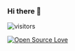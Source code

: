 ### Hi there 👋

![visitors](https://visitor-badge.laobi.icu/badge?page_id=AbdulConsole)

[![Open Source Love](https://badges.frapsoft.com/os/v1/open-source.svg?v=102)](https://github.com/ellerbrock/open-source-badge/)

